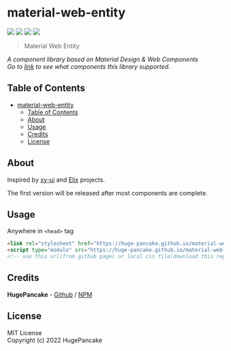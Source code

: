 # material-web-entity

![](https://img.shields.io/badge/version-dev-blue)
![](https://img.shields.io/badge/npm-unpublished-red)
![](https://img.shields.io/github/stars/huge-pancake/material-web-entity.svg?color=yellow)
[![](https://img.shields.io/badge/demo-github%20pages-white)](./demos/index.html)

> Material Web Entity

_A component library based on Material Design & Web Components_  
_Go to [link](./src/components/README.md) to see what components this library supported._

## Table of Contents

- [material-web-entity](#material-web-entity)
  - [Table of Contents](#table-of-contents)
  - [About](#about)
  - [Usage](#usage)
  - [Credits](#credits)
  - [License](#license)

## About

Inspired by [xy-ui](https://github.com/XboxYan/xy-ui) and [Elix](https://github.com/elix/elix) projects.

The first version will be released after most components are complete.

## Usage

Anywhere in `<head>` tag

```html
<link rel="stylesheet" href="https://huge-pancake.github.io/material-web-entity/src/index.css" />
<script type="module" src="https://huge-pancake.github.io/material-web-entity/src/index.js"></script>
<!-- use this url(from github page) or local css file(download this repositories) -->
```

## Credits

**HugePancake** -
[Github](https://github.com/huge-pancake) / [NPM](https://www.npmjs.com/~huge-pancake)

## License

MIT License  
Copyright (c) 2022 HugePancake
